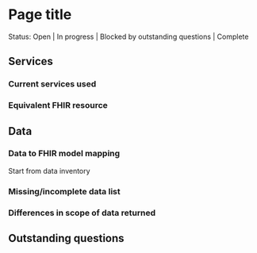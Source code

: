 # Page title

Status: Open | In progress | Blocked by outstanding questions | Complete

## Services
### Current services used
### Equivalent FHIR resource
## Data
### Data to FHIR model mapping
Start from data inventory
### Missing/incomplete data list
### Differences in scope of data returned
## Outstanding questions
